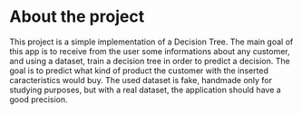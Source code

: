 # About the project

This project is a simple implementation of a Decision Tree. The main goal of this app is to receive from the user some informations about any customer, and using a dataset, train a decision tree in order to predict a decision. The goal is to predict what kind of product the customer with the inserted caracteristics would buy. The used dataset is fake, handmade only for studying purposes, but with a real dataset, the application should have a good precision.
